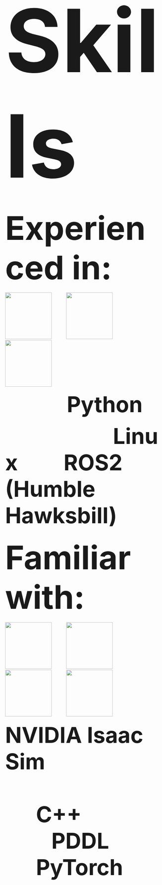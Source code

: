 # <span style="font-size: 10em; font-weight: bold;">Skills</span>

## <span style="font-size: 5em; font-weight: bold;">Experienced in:</span>
<p align="left">
  <img src="https://cdn.jsdelivr.net/gh/devicons/devicon/icons/python/python-original.svg" width="150" height="150" />
  &nbsp;&nbsp;&nbsp;&nbsp;&nbsp;&nbsp;&nbsp;&nbsp;&nbsp;&nbsp;
  <img src="https://upload.wikimedia.org/wikipedia/commons/3/35/Tux.svg" width="150" height="150" />
  &nbsp;&nbsp;&nbsp;&nbsp;&nbsp;&nbsp;&nbsp;&nbsp;&nbsp;&nbsp;
  <img src="https://us1.discourse-cdn.com/flex022/uploads/ros/original/2X/e/e2b80a2e45b12a397dbfebddb3abe92a1b4ce921.png" width="150" height="150" />
</p>
<p align="left">
  <span style="font-size: 5em; font-weight: bold;">&nbsp;&nbsp;&nbsp;&nbsp;&nbsp;&nbsp;&nbsp;&nbsp;&nbsp;&nbsp;&nbsp;&nbsp;Python</span>
  &nbsp;&nbsp;&nbsp;&nbsp;&nbsp;&nbsp;&nbsp;&nbsp;&nbsp;&nbsp;&nbsp;&nbsp;&nbsp;&nbsp;&nbsp;&nbsp;&nbsp;&nbsp;&nbsp;
  <span style="font-size: 5em; font-weight: bold;">&nbsp;&nbsp;&nbsp;&nbsp;&nbsp;&nbsp;&nbsp;&nbsp;&nbsp;&nbsp;&nbsp;&nbsp;&nbsp;&nbsp;&nbsp;&nbsp;&nbsp;&nbsp;&nbsp;&nbsp;&nbsp;Linux</span>
  &nbsp;&nbsp;&nbsp;&nbsp;&nbsp;&nbsp;&nbsp;&nbsp;&nbsp;&nbsp;&nbsp;&nbsp;&nbsp;&nbsp;&nbsp;&nbsp;&nbsp;&nbsp;&nbsp;&nbsp;&nbsp;&nbsp;&nbsp;
  <span style="font-size: 5em; font-weight: bold;">&nbsp;&nbsp;&nbsp;ROS2 (Humble Hawksbill)</span>
</p>

## <span style="font-size: 5em; font-weight: bold;">Familiar with:</span>
<p align="left">
  <img src="https://avatars.githubusercontent.com/u/157846462?s=200&v=4" width="150" height="150" />
  &nbsp;&nbsp;&nbsp;&nbsp;&nbsp;&nbsp;&nbsp;&nbsp;&nbsp;&nbsp;
  <img src="https://cdn.jsdelivr.net/gh/devicons/devicon/icons/cplusplus/cplusplus-original.svg" width="150" height="150" />
  &nbsp;&nbsp;&nbsp;&nbsp;&nbsp;&nbsp;&nbsp;&nbsp;&nbsp;&nbsp;
  <img src="https://www.svgrepo.com/show/373957/pddl.svg" width="150" height="150" />
  &nbsp;&nbsp;&nbsp;&nbsp;&nbsp;&nbsp;&nbsp;&nbsp;&nbsp;&nbsp;
  <img src="https://www.pikpng.com/pngl/m/297-2979964_pytorch-first-step-pytorch-logo-png-clipart.png" width="150" height="150" />
</p>
<p align="left">
  <span style="font-size: 5em; font-weight: bold;">NVIDIA Isaac Sim</span>
  &nbsp;
  <span style="font-size: 5em; font-weight: bold;">&nbsp;&nbsp;&nbsp;&nbsp;&nbsp;&nbsp;&nbsp;&nbsp;&nbsp;&nbsp;&nbsp;&nbsp;&nbsp;&nbsp;&nbsp;&nbsp;&nbsp;&nbsp;&nbsp;&nbsp;&nbsp;&nbsp;&nbsp;&nbsp;&nbsp;&nbsp;&nbsp;&nbsp;&nbsp;&nbsp;&nbsp;&nbsp;&nbsp;&nbsp;&nbsp;&nbsp;C++</span>
  &nbsp;
  <span style="font-size: 5em; font-weight: bold;">&nbsp;&nbsp;&nbsp;&nbsp;&nbsp;&nbsp;&nbsp;&nbsp;&nbsp;PDDL</span>
  &nbsp;
  <span style="font-size: 5em; font-weight: bold;">&nbsp;&nbsp;&nbsp;&nbsp;&nbsp;&nbsp;PyTorch</span>
</p>
<!--
**Matero952/Matero952** is a ✨ _special_ ✨ repository because its `README.md` (this file) appears on your GitHub profile.

Here are some ideas to get you started:

- 🔭 I’m currently working on ...
- 🌱 I’m currently learning ...
- 👯 I’m looking to collaborate on ...
- 🤔 I’m looking for help with ...
- 💬 Ask me about ...
- 📫 How to reach me: ...
- 😄 Pronouns: ...
- ⚡ Fun fact: ...
-->
